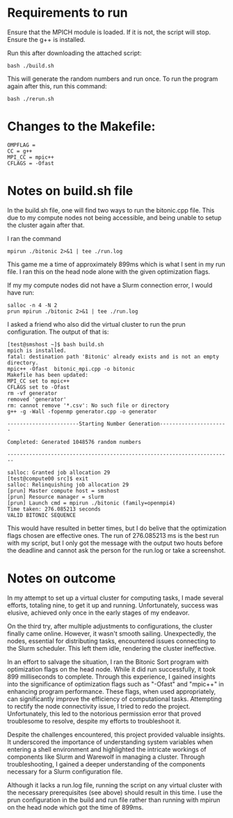 # Requirements to run

Ensure that the MPICH module is loaded. If it is not, the script will stop.
Ensure the g++ is installed.

Run this after downloading the attached script:
```
bash ./build.sh
```
This will generate the random numbers and run once.
To run the program again after this, run this command:
```
bash ./rerun.sh
```

# Changes to the Makefile:

```
OMPFLAG = 
CC = g++
MPI_CC = mpic++
CFLAGS = -Ofast
```

# Notes on build.sh file

In the build.sh file, one will find two ways to run the bitonic.cpp file. This due to my compute nodes not being accessible, and being unable to setup the cluster again after that.

I ran the command
```
mpirun ./bitonic 2>&1 | tee ./run.log
```
This game me a time of approximately 899ms which is what I sent in my run file. I ran this on the head node alone with the given optimization flags.

If my my compute nodes did not have  a Slurm connection error, I would have run:
```
salloc -n 4 -N 2 
prun mpirun ./bitonic 2>&1 | tee ./run.log
```
I asked a friend who also did the virtual cluster to run the prun configuration. The output of that is:
```
[test@smshost ~]$ bash build.sh 
mpich is installed.
fatal: destination path 'Bitonic' already exists and is not an empty directory.
mpic++ -Ofast  bitonic_mpi.cpp -o bitonic
Makefile has been updated:
MPI_CC set to mpic++
CFLAGS set to -Ofast
rm -vf generator
removed 'generator'
rm: cannot remove '*.csv': No such file or directory
g++ -g -Wall -fopenmp generator.cpp -o generator

-----------------------Starting Number Generation----------------------

Completed: Generated 1048576 random numbers

------------------------------------------------------------------------

salloc: Granted job allocation 29
[test@compute00 src]$ exit
salloc: Relinquishing job allocation 29
[prun] Master compute host = smshost
[prun] Resource manager = slurm
[prun] Launch cmd = mpirun ./bitonic (family=openmpi4)
Time taken: 276.085213 seconds
VALID BITONIC SEQUENCE
```

This would have resulted in better times, but I do belive that the optimization flags chosen are effective ones. The run of 276.085213 ms is the best run with my script, but I only got the message with the output two houts before the deadline and cannot ask the person for the run.log or take a screenshot.

# Notes on outcome

In my attempt to set up a virtual cluster for computing tasks, I made several efforts, totaling nine, to get it up and running. Unfortunately, success was elusive, achieved only once in the early stages of my endeavor.

On the third try, after multiple adjustments to configurations, the cluster finally came online. However, it wasn't smooth sailing. Unexpectedly, the nodes, essential for distributing tasks, encountered issues connecting to the Slurm scheduler. This left them idle, rendering the cluster ineffective.

In an effort to salvage the situation, I ran the Bitonic Sort program with optimization flags on the head node. While it did run successfully, it took 899 milliseconds to complete. Through this experience, I gained insights into the significance of optimization flags such as "-Ofast" and "mpic++" in enhancing program performance. These flags, when used appropriately, can significantly improve the efficiency of computational tasks.
Attempting to rectify the node connectivity issue, I tried to redo the project. Unfortunately, this led to the notorious permission error that proved troublesome to resolve, despite my efforts to troubleshoot it.

Despite the challenges encountered, this project provided valuable insights. It underscored the importance of understanding system variables when entering a shell environment and highlighted the intricate workings of components like Slurm and Warewolf in managing a cluster. Through troubleshooting, I gained a deeper understanding of the components necessary for a Slurm configuration file.

Although it lacks a run.log file, running the script on any virtual cluster with the necessary prerequisites (see above) should result in this time. I use the prun configuration in the build and run file rather than running with mpirun on the head node which got the time of 899ms.
